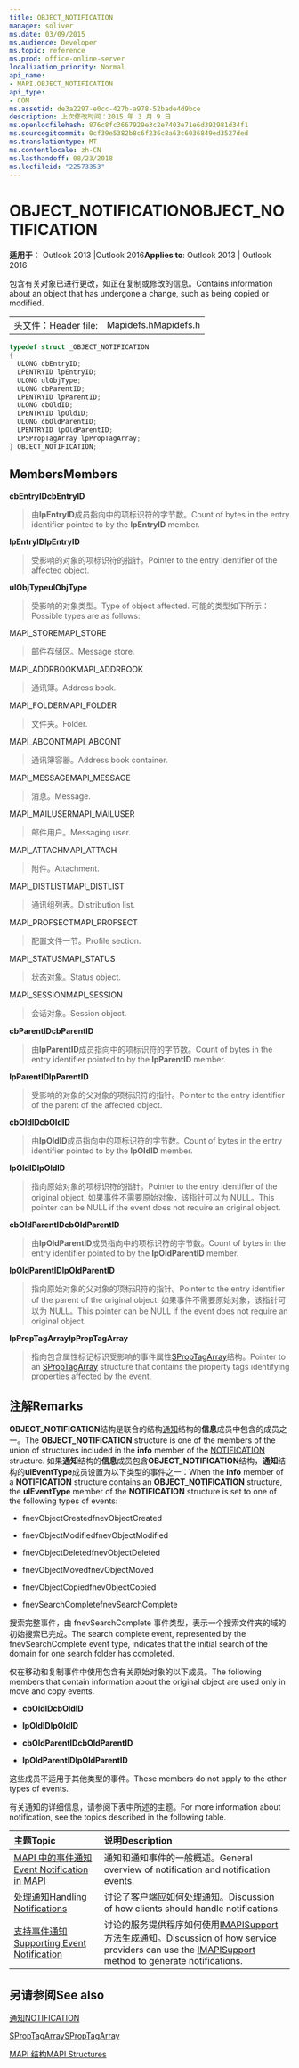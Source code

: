 ```yaml
---
title: OBJECT_NOTIFICATION
manager: soliver
ms.date: 03/09/2015
ms.audience: Developer
ms.topic: reference
ms.prod: office-online-server
localization_priority: Normal
api_name:
- MAPI.OBJECT_NOTIFICATION
api_type:
- COM
ms.assetid: de3a2297-e0cc-427b-a978-52bade4d9bce
description: 上次修改时间：2015 年 3 月 9 日
ms.openlocfilehash: 876c8fc3667929e3c2e7403e71e6d392981d34f1
ms.sourcegitcommit: 0cf39e5382b8c6f236c8a63c6036849ed3527ded
ms.translationtype: MT
ms.contentlocale: zh-CN
ms.lasthandoff: 08/23/2018
ms.locfileid: "22573353"
---
```

# <a name="objectnotification"></a><span data-ttu-id="fd073-103">OBJECT_NOTIFICATION</span><span class="sxs-lookup"><span data-stu-id="fd073-103">OBJECT_NOTIFICATION</span></span>

  
  
<span data-ttu-id="fd073-104">**适用于**： Outlook 2013 |Outlook 2016</span><span class="sxs-lookup"><span data-stu-id="fd073-104">**Applies to**: Outlook 2013 | Outlook 2016</span></span> 
  
<span data-ttu-id="fd073-105">包含有关对象已进行更改，如正在复制或修改的信息。</span><span class="sxs-lookup"><span data-stu-id="fd073-105">Contains information about an object that has undergone a change, such as being copied or modified.</span></span>
  
|||
|:-----|:-----|
|<span data-ttu-id="fd073-106">头文件：</span><span class="sxs-lookup"><span data-stu-id="fd073-106">Header file:</span></span>  <br/> |<span data-ttu-id="fd073-107">Mapidefs.h</span><span class="sxs-lookup"><span data-stu-id="fd073-107">Mapidefs.h</span></span>  <br/> |
   
```cpp
typedef struct _OBJECT_NOTIFICATION
{
  ULONG cbEntryID;
  LPENTRYID lpEntryID;
  ULONG ulObjType;
  ULONG cbParentID;
  LPENTRYID lpParentID;
  ULONG cbOldID;
  LPENTRYID lpOldID;
  ULONG cbOldParentID;
  LPENTRYID lpOldParentID;
  LPSPropTagArray lpPropTagArray;
} OBJECT_NOTIFICATION;

```

## <a name="members"></a><span data-ttu-id="fd073-108">Members</span><span class="sxs-lookup"><span data-stu-id="fd073-108">Members</span></span>

 <span data-ttu-id="fd073-109">**cbEntryID**</span><span class="sxs-lookup"><span data-stu-id="fd073-109">**cbEntryID**</span></span>
  
> <span data-ttu-id="fd073-110">由**lpEntryID**成员指向中的项标识符的字节数。</span><span class="sxs-lookup"><span data-stu-id="fd073-110">Count of bytes in the entry identifier pointed to by the **lpEntryID** member.</span></span> 
    
 <span data-ttu-id="fd073-111">**lpEntryID**</span><span class="sxs-lookup"><span data-stu-id="fd073-111">**lpEntryID**</span></span>
  
> <span data-ttu-id="fd073-112">受影响的对象的项标识符的指针。</span><span class="sxs-lookup"><span data-stu-id="fd073-112">Pointer to the entry identifier of the affected object.</span></span>
    
 <span data-ttu-id="fd073-113">**ulObjType**</span><span class="sxs-lookup"><span data-stu-id="fd073-113">**ulObjType**</span></span>
  
> <span data-ttu-id="fd073-114">受影响的对象类型。</span><span class="sxs-lookup"><span data-stu-id="fd073-114">Type of object affected.</span></span> <span data-ttu-id="fd073-115">可能的类型如下所示：</span><span class="sxs-lookup"><span data-stu-id="fd073-115">Possible types are as follows:</span></span>
    
<span data-ttu-id="fd073-116">MAPI_STORE</span><span class="sxs-lookup"><span data-stu-id="fd073-116">MAPI_STORE</span></span> 
  
> <span data-ttu-id="fd073-117">邮件存储区。</span><span class="sxs-lookup"><span data-stu-id="fd073-117">Message store.</span></span> 
    
<span data-ttu-id="fd073-118">MAPI_ADDRBOOK</span><span class="sxs-lookup"><span data-stu-id="fd073-118">MAPI_ADDRBOOK</span></span> 
  
> <span data-ttu-id="fd073-119">通讯簿。</span><span class="sxs-lookup"><span data-stu-id="fd073-119">Address book.</span></span> 
    
<span data-ttu-id="fd073-120">MAPI_FOLDER</span><span class="sxs-lookup"><span data-stu-id="fd073-120">MAPI_FOLDER</span></span> 
  
> <span data-ttu-id="fd073-121">文件夹。</span><span class="sxs-lookup"><span data-stu-id="fd073-121">Folder.</span></span>
    
<span data-ttu-id="fd073-122">MAPI_ABCONT</span><span class="sxs-lookup"><span data-stu-id="fd073-122">MAPI_ABCONT</span></span> 
  
> <span data-ttu-id="fd073-123">通讯簿容器。</span><span class="sxs-lookup"><span data-stu-id="fd073-123">Address book container.</span></span>
    
<span data-ttu-id="fd073-124">MAPI_MESSAGE</span><span class="sxs-lookup"><span data-stu-id="fd073-124">MAPI_MESSAGE</span></span> 
  
> <span data-ttu-id="fd073-125">消息。</span><span class="sxs-lookup"><span data-stu-id="fd073-125">Message.</span></span>
    
<span data-ttu-id="fd073-126">MAPI_MAILUSER</span><span class="sxs-lookup"><span data-stu-id="fd073-126">MAPI_MAILUSER</span></span> 
  
> <span data-ttu-id="fd073-127">邮件用户。</span><span class="sxs-lookup"><span data-stu-id="fd073-127">Messaging user.</span></span>
    
<span data-ttu-id="fd073-128">MAPI_ATTACH</span><span class="sxs-lookup"><span data-stu-id="fd073-128">MAPI_ATTACH</span></span> 
  
> <span data-ttu-id="fd073-129">附件。</span><span class="sxs-lookup"><span data-stu-id="fd073-129">Attachment.</span></span>
    
<span data-ttu-id="fd073-130">MAPI_DISTLIST</span><span class="sxs-lookup"><span data-stu-id="fd073-130">MAPI_DISTLIST</span></span> 
  
> <span data-ttu-id="fd073-131">通讯组列表。</span><span class="sxs-lookup"><span data-stu-id="fd073-131">Distribution list.</span></span>
    
<span data-ttu-id="fd073-132">MAPI_PROFSECT</span><span class="sxs-lookup"><span data-stu-id="fd073-132">MAPI_PROFSECT</span></span> 
  
> <span data-ttu-id="fd073-133">配置文件一节。</span><span class="sxs-lookup"><span data-stu-id="fd073-133">Profile section.</span></span>
    
<span data-ttu-id="fd073-134">MAPI_STATUS</span><span class="sxs-lookup"><span data-stu-id="fd073-134">MAPI_STATUS</span></span> 
  
> <span data-ttu-id="fd073-135">状态对象。</span><span class="sxs-lookup"><span data-stu-id="fd073-135">Status object.</span></span>
    
<span data-ttu-id="fd073-136">MAPI_SESSION</span><span class="sxs-lookup"><span data-stu-id="fd073-136">MAPI_SESSION</span></span> 
  
> <span data-ttu-id="fd073-137">会话对象。</span><span class="sxs-lookup"><span data-stu-id="fd073-137">Session object.</span></span>
    
 <span data-ttu-id="fd073-138">**cbParentID**</span><span class="sxs-lookup"><span data-stu-id="fd073-138">**cbParentID**</span></span>
  
> <span data-ttu-id="fd073-139">由**lpParentID**成员指向中的项标识符的字节数。</span><span class="sxs-lookup"><span data-stu-id="fd073-139">Count of bytes in the entry identifier pointed to by the **lpParentID** member.</span></span> 
    
 <span data-ttu-id="fd073-140">**lpParentID**</span><span class="sxs-lookup"><span data-stu-id="fd073-140">**lpParentID**</span></span>
  
> <span data-ttu-id="fd073-141">受影响的对象的父对象的项标识符的指针。</span><span class="sxs-lookup"><span data-stu-id="fd073-141">Pointer to the entry identifier of the parent of the affected object.</span></span>
    
 <span data-ttu-id="fd073-142">**cbOldID**</span><span class="sxs-lookup"><span data-stu-id="fd073-142">**cbOldID**</span></span>
  
> <span data-ttu-id="fd073-143">由**lpOldID**成员指向中的项标识符的字节数。</span><span class="sxs-lookup"><span data-stu-id="fd073-143">Count of bytes in the entry identifier pointed to by the **lpOldID** member.</span></span> 
    
 <span data-ttu-id="fd073-144">**lpOldID**</span><span class="sxs-lookup"><span data-stu-id="fd073-144">**lpOldID**</span></span>
  
> <span data-ttu-id="fd073-145">指向原始对象的项标识符的指针。</span><span class="sxs-lookup"><span data-stu-id="fd073-145">Pointer to the entry identifier of the original object.</span></span> <span data-ttu-id="fd073-146">如果事件不需要原始对象，该指针可以为 NULL。</span><span class="sxs-lookup"><span data-stu-id="fd073-146">This pointer can be NULL if the event does not require an original object.</span></span>
    
 <span data-ttu-id="fd073-147">**cbOldParentID**</span><span class="sxs-lookup"><span data-stu-id="fd073-147">**cbOldParentID**</span></span>
  
> <span data-ttu-id="fd073-148">由**lpOldParentID**成员指向中的项标识符的字节数。</span><span class="sxs-lookup"><span data-stu-id="fd073-148">Count of bytes in the entry identifier pointed to by the **lpOldParentID** member.</span></span> 
    
 <span data-ttu-id="fd073-149">**lpOldParentID**</span><span class="sxs-lookup"><span data-stu-id="fd073-149">**lpOldParentID**</span></span>
  
> <span data-ttu-id="fd073-150">指向原始对象的父对象的项标识符的指针。</span><span class="sxs-lookup"><span data-stu-id="fd073-150">Pointer to the entry identifier of the parent of the original object.</span></span> <span data-ttu-id="fd073-151">如果事件不需要原始对象，该指针可以为 NULL。</span><span class="sxs-lookup"><span data-stu-id="fd073-151">This pointer can be NULL if the event does not require an original object.</span></span>
    
 <span data-ttu-id="fd073-152">**lpPropTagArray**</span><span class="sxs-lookup"><span data-stu-id="fd073-152">**lpPropTagArray**</span></span>
  
> <span data-ttu-id="fd073-153">指向包含属性标记标识受影响的事件属性[SPropTagArray](sproptagarray.md)结构。</span><span class="sxs-lookup"><span data-stu-id="fd073-153">Pointer to an [SPropTagArray](sproptagarray.md) structure that contains the property tags identifying properties affected by the event.</span></span> 
    
## <a name="remarks"></a><span data-ttu-id="fd073-154">注解</span><span class="sxs-lookup"><span data-stu-id="fd073-154">Remarks</span></span>

<span data-ttu-id="fd073-155">**OBJECT_NOTIFICATION**结构是联合的结构[通知](notification.md)结构的**信息**成员中包含的成员之一。</span><span class="sxs-lookup"><span data-stu-id="fd073-155">The **OBJECT_NOTIFICATION** structure is one of the members of the union of structures included in the **info** member of the [NOTIFICATION](notification.md) structure.</span></span> <span data-ttu-id="fd073-156">如果**通知**结构的**信息**成员包含**OBJECT_NOTIFICATION**结构，**通知**结构的**ulEventType**成员设置为以下类型的事件之一：</span><span class="sxs-lookup"><span data-stu-id="fd073-156">When the **info** member of a **NOTIFICATION** structure contains an **OBJECT_NOTIFICATION** structure, the **ulEventType** member of the **NOTIFICATION** structure is set to one of the following types of events:</span></span> 
  
- <span data-ttu-id="fd073-157">fnevObjectCreated</span><span class="sxs-lookup"><span data-stu-id="fd073-157">fnevObjectCreated</span></span>
    
- <span data-ttu-id="fd073-158">fnevObjectModified</span><span class="sxs-lookup"><span data-stu-id="fd073-158">fnevObjectModified</span></span>
    
- <span data-ttu-id="fd073-159">fnevObjectDeleted</span><span class="sxs-lookup"><span data-stu-id="fd073-159">fnevObjectDeleted</span></span>
    
- <span data-ttu-id="fd073-160">fnevObjectMoved</span><span class="sxs-lookup"><span data-stu-id="fd073-160">fnevObjectMoved</span></span>
    
- <span data-ttu-id="fd073-161">fnevObjectCopied</span><span class="sxs-lookup"><span data-stu-id="fd073-161">fnevObjectCopied</span></span>
    
- <span data-ttu-id="fd073-162">fnevSearchComplete</span><span class="sxs-lookup"><span data-stu-id="fd073-162">fnevSearchComplete</span></span>
    
<span data-ttu-id="fd073-163">搜索完整事件，由 fnevSearchComplete 事件类型，表示一个搜索文件夹的域的初始搜索已完成。</span><span class="sxs-lookup"><span data-stu-id="fd073-163">The search complete event, represented by the fnevSearchComplete event type, indicates that the initial search of the domain for one search folder has completed.</span></span>
  
<span data-ttu-id="fd073-164">仅在移动和复制事件中使用包含有关原始对象的以下成员。</span><span class="sxs-lookup"><span data-stu-id="fd073-164">The following members that contain information about the original object are used only in move and copy events.</span></span> 
  
- <span data-ttu-id="fd073-165">**cbOldID**</span><span class="sxs-lookup"><span data-stu-id="fd073-165">**cbOldID**</span></span>
    
- <span data-ttu-id="fd073-166">**lpOldID**</span><span class="sxs-lookup"><span data-stu-id="fd073-166">**lpOldID**</span></span>
    
- <span data-ttu-id="fd073-167">**cbOldParentID**</span><span class="sxs-lookup"><span data-stu-id="fd073-167">**cbOldParentID**</span></span>
    
- <span data-ttu-id="fd073-168">**lpOldParentID**</span><span class="sxs-lookup"><span data-stu-id="fd073-168">**lpOldParentID**</span></span>
    
<span data-ttu-id="fd073-169">这些成员不适用于其他类型的事件。</span><span class="sxs-lookup"><span data-stu-id="fd073-169">These members do not apply to the other types of events.</span></span>
  
<span data-ttu-id="fd073-170">有关通知的详细信息，请参阅下表中所述的主题。</span><span class="sxs-lookup"><span data-stu-id="fd073-170">For more information about notification, see the topics described in the following table.</span></span>
  
|<span data-ttu-id="fd073-171">**主题**</span><span class="sxs-lookup"><span data-stu-id="fd073-171">**Topic**</span></span>|<span data-ttu-id="fd073-172">**说明**</span><span class="sxs-lookup"><span data-stu-id="fd073-172">**Description**</span></span>|
|:-----|:-----|
|[<span data-ttu-id="fd073-173">MAPI 中的事件通知</span><span class="sxs-lookup"><span data-stu-id="fd073-173">Event Notification in MAPI</span></span>](event-notification-in-mapi.md) <br/> |<span data-ttu-id="fd073-174">通知和通知事件的一般概述。</span><span class="sxs-lookup"><span data-stu-id="fd073-174">General overview of notification and notification events.</span></span>  <br/> |
|[<span data-ttu-id="fd073-175">处理通知</span><span class="sxs-lookup"><span data-stu-id="fd073-175">Handling Notifications</span></span>](handling-notifications.md) <br/> |<span data-ttu-id="fd073-176">讨论了客户端应如何处理通知。</span><span class="sxs-lookup"><span data-stu-id="fd073-176">Discussion of how clients should handle notifications.</span></span>  <br/> |
|[<span data-ttu-id="fd073-177">支持事件通知</span><span class="sxs-lookup"><span data-stu-id="fd073-177">Supporting Event Notification</span></span>](supporting-event-notification.md) <br/> |<span data-ttu-id="fd073-178">讨论的服务提供程序如何使用[IMAPISupport](imapisupportiunknown.md)方法生成通知。</span><span class="sxs-lookup"><span data-stu-id="fd073-178">Discussion of how service providers can use the [IMAPISupport](imapisupportiunknown.md) method to generate notifications.</span></span>  <br/> |
   
## <a name="see-also"></a><span data-ttu-id="fd073-179">另请参阅</span><span class="sxs-lookup"><span data-stu-id="fd073-179">See also</span></span>



[<span data-ttu-id="fd073-180">通知</span><span class="sxs-lookup"><span data-stu-id="fd073-180">NOTIFICATION</span></span>](notification.md)
  
[<span data-ttu-id="fd073-181">SPropTagArray</span><span class="sxs-lookup"><span data-stu-id="fd073-181">SPropTagArray</span></span>](sproptagarray.md)


[<span data-ttu-id="fd073-182">MAPI 结构</span><span class="sxs-lookup"><span data-stu-id="fd073-182">MAPI Structures</span></span>](mapi-structures.md)

